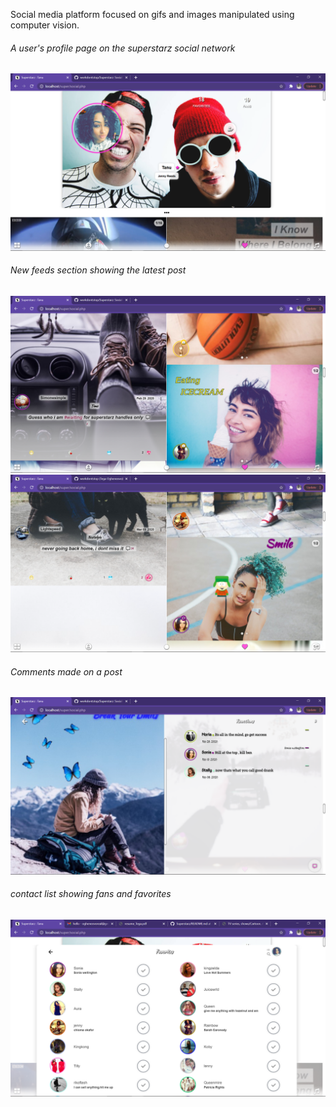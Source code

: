 Social media platform focused on gifs and images manipulated using computer vision.


<h6 style="font-weight:normal">A user's profile page on the superstarz social network</h6>
<img src="shots/Screenshot%20(1614).png" width=560 >




<h6 style="font-weight:normal">New feeds section showing the latest post</h6>
<img src="shots/Screenshot%20(1615).png" width=560 >
<img src="shots/Screenshot%20(1624).png" width=560 >


<h6 style="font-weight:normal">Comments made on a post</h6>
<img src="shots/Screenshot%20(1619).png" width=560 >




<h6 style="font-weight:normal"> contact list showing fans and favorites</h6>
<img src="shots/Screenshot%20(1622).png" width=560 >


